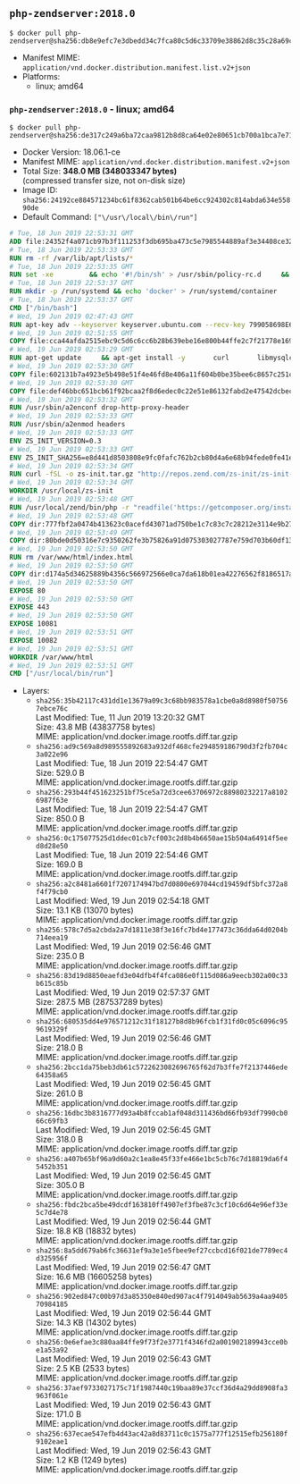 ## `php-zendserver:2018.0`

```console
$ docker pull php-zendserver@sha256:db8e9efc7e3dbedd34c7fca80c5d6c33709e38862d8c35c28a69cdef47765f66
```

-	Manifest MIME: `application/vnd.docker.distribution.manifest.list.v2+json`
-	Platforms:
	-	linux; amd64

### `php-zendserver:2018.0` - linux; amd64

```console
$ docker pull php-zendserver@sha256:de317c249a6ba72caa9812b8d8ca64e02e80651cb700a1bca7e714650bdcca8c
```

-	Docker Version: 18.06.1-ce
-	Manifest MIME: `application/vnd.docker.distribution.manifest.v2+json`
-	Total Size: **348.0 MB (348033347 bytes)**  
	(compressed transfer size, not on-disk size)
-	Image ID: `sha256:24192ce884571234bc61f8362cab501b64be6cc924302c814abda634e55890de`
-	Default Command: `["\/usr\/local\/bin\/run"]`

```dockerfile
# Tue, 18 Jun 2019 22:53:31 GMT
ADD file:24352f4a071cb97b3f111253f3db695ba473c5e7985544889af3e34408ce32ff in / 
# Tue, 18 Jun 2019 22:53:33 GMT
RUN rm -rf /var/lib/apt/lists/*
# Tue, 18 Jun 2019 22:53:35 GMT
RUN set -xe 		&& echo '#!/bin/sh' > /usr/sbin/policy-rc.d 	&& echo 'exit 101' >> /usr/sbin/policy-rc.d 	&& chmod +x /usr/sbin/policy-rc.d 		&& dpkg-divert --local --rename --add /sbin/initctl 	&& cp -a /usr/sbin/policy-rc.d /sbin/initctl 	&& sed -i 's/^exit.*/exit 0/' /sbin/initctl 		&& echo 'force-unsafe-io' > /etc/dpkg/dpkg.cfg.d/docker-apt-speedup 		&& echo 'DPkg::Post-Invoke { "rm -f /var/cache/apt/archives/*.deb /var/cache/apt/archives/partial/*.deb /var/cache/apt/*.bin || true"; };' > /etc/apt/apt.conf.d/docker-clean 	&& echo 'APT::Update::Post-Invoke { "rm -f /var/cache/apt/archives/*.deb /var/cache/apt/archives/partial/*.deb /var/cache/apt/*.bin || true"; };' >> /etc/apt/apt.conf.d/docker-clean 	&& echo 'Dir::Cache::pkgcache ""; Dir::Cache::srcpkgcache "";' >> /etc/apt/apt.conf.d/docker-clean 		&& echo 'Acquire::Languages "none";' > /etc/apt/apt.conf.d/docker-no-languages 		&& echo 'Acquire::GzipIndexes "true"; Acquire::CompressionTypes::Order:: "gz";' > /etc/apt/apt.conf.d/docker-gzip-indexes 		&& echo 'Apt::AutoRemove::SuggestsImportant "false";' > /etc/apt/apt.conf.d/docker-autoremove-suggests
# Tue, 18 Jun 2019 22:53:37 GMT
RUN mkdir -p /run/systemd && echo 'docker' > /run/systemd/container
# Tue, 18 Jun 2019 22:53:37 GMT
CMD ["/bin/bash"]
# Wed, 19 Jun 2019 02:47:43 GMT
RUN apt-key adv --keyserver keyserver.ubuntu.com --recv-key 799058698E65316A2E7A4FF42EAE1437F7D2C623
# Wed, 19 Jun 2019 02:51:55 GMT
COPY file:cca44afda2515ebc9c5d6c6cc6b28b639ebe16e800b44ffe2c7f21778e16975e in /etc/apt/sources.list.d/zend-server.list 
# Wed, 19 Jun 2019 02:53:29 GMT
RUN apt-get update     && apt-get install -y       curl       libmysqlclient20       unzip       git       zend-server-php-7.2=2018.0.3+b24     && rm -rf /var/lib/apt/lists/*     && /usr/local/zend/bin/zendctl.sh stop
# Wed, 19 Jun 2019 02:53:30 GMT
COPY file:602131b7a4923e5b498e51f4e46fd8e406a11f604b0be35bee6c8657c251c625 in /etc/zend.lic 
# Wed, 19 Jun 2019 02:53:30 GMT
COPY file:def46bbc651bcb61f92bcaa2f8d6edec0c22e51e86132fabd2e47542dcbec0bf in /etc/apache2/conf-available 
# Wed, 19 Jun 2019 02:53:32 GMT
RUN /usr/sbin/a2enconf drop-http-proxy-header
# Wed, 19 Jun 2019 02:53:33 GMT
RUN /usr/sbin/a2enmod headers
# Wed, 19 Jun 2019 02:53:33 GMT
ENV ZS_INIT_VERSION=0.3
# Wed, 19 Jun 2019 02:53:33 GMT
ENV ZS_INIT_SHA256=e8d441d8503808e9fc0fafc762b2cb80d4a6e68b94fede0fe41efdeac10800cb
# Wed, 19 Jun 2019 02:53:34 GMT
RUN curl -fSL -o zs-init.tar.gz "http://repos.zend.com/zs-init/zs-init-docker-${ZS_INIT_VERSION}.tar.gz"     && echo "${ZS_INIT_SHA256} *zs-init.tar.gz" | sha256sum -c -     && mkdir /usr/local/zs-init     && tar xzf zs-init.tar.gz --strip-components=1 -C /usr/local/zs-init     && rm zs-init.tar.gz
# Wed, 19 Jun 2019 02:53:34 GMT
WORKDIR /usr/local/zs-init
# Wed, 19 Jun 2019 02:53:48 GMT
RUN /usr/local/zend/bin/php -r "readfile('https://getcomposer.org/installer');" | /usr/local/zend/bin/php     && /usr/local/zend/bin/php composer.phar self-update && /usr/local/zend/bin/php composer.phar update
# Wed, 19 Jun 2019 02:53:48 GMT
COPY dir:777fbf2a0474b413623c0acefd43071ad750be1c7c83c7c28212e3114e9b2709 in /usr/local/bin 
# Wed, 19 Jun 2019 02:53:49 GMT
COPY dir:80bde0d50316e7c9350262fe3b75826a91d075303027787e759d703b60df13d6 in /usr/local/zend/var/plugins/ 
# Wed, 19 Jun 2019 02:53:50 GMT
RUN rm /var/www/html/index.html
# Wed, 19 Jun 2019 02:53:50 GMT
COPY dir:d174a5d34625889b4356c566972566e0ca7da618b01ea42276562f8186517a67 in /var/www/html 
# Wed, 19 Jun 2019 02:53:50 GMT
EXPOSE 80
# Wed, 19 Jun 2019 02:53:50 GMT
EXPOSE 443
# Wed, 19 Jun 2019 02:53:50 GMT
EXPOSE 10081
# Wed, 19 Jun 2019 02:53:51 GMT
EXPOSE 10082
# Wed, 19 Jun 2019 02:53:51 GMT
WORKDIR /var/www/html
# Wed, 19 Jun 2019 02:53:51 GMT
CMD ["/usr/local/bin/run"]
```

-	Layers:
	-	`sha256:35b42117c431dd1e13679a09c3c68bb983578a1cbe0a8d8980f507567ebce76c`  
		Last Modified: Tue, 11 Jun 2019 13:20:32 GMT  
		Size: 43.8 MB (43837758 bytes)  
		MIME: application/vnd.docker.image.rootfs.diff.tar.gzip
	-	`sha256:ad9c569a8d989555892683a932df468cfe294859186790d3f2fb704c3a022e96`  
		Last Modified: Tue, 18 Jun 2019 22:54:47 GMT  
		Size: 529.0 B  
		MIME: application/vnd.docker.image.rootfs.diff.tar.gzip
	-	`sha256:293b44f451623251bf75ce5a72d3cee63706972c88980232217a81026987f63e`  
		Last Modified: Tue, 18 Jun 2019 22:54:47 GMT  
		Size: 850.0 B  
		MIME: application/vnd.docker.image.rootfs.diff.tar.gzip
	-	`sha256:0c175077525d1ddec01cb7cf003c2d8b4b6650ae15b504a64914f5eed8d28e50`  
		Last Modified: Tue, 18 Jun 2019 22:54:46 GMT  
		Size: 169.0 B  
		MIME: application/vnd.docker.image.rootfs.diff.tar.gzip
	-	`sha256:a2c8481a6601f7207174947bd7d0800e697044cd19459df5bfc372a8f4f79cb0`  
		Last Modified: Wed, 19 Jun 2019 02:54:18 GMT  
		Size: 13.1 KB (13070 bytes)  
		MIME: application/vnd.docker.image.rootfs.diff.tar.gzip
	-	`sha256:578c7d5a2cbda2a7d1811e38f3e16fc7bd4e177473c36dda64d0204b714eea19`  
		Last Modified: Wed, 19 Jun 2019 02:56:46 GMT  
		Size: 235.0 B  
		MIME: application/vnd.docker.image.rootfs.diff.tar.gzip
	-	`sha256:83d19d8850eaefd3e04dfb4f4fca086e0f115d086a9eecb302a00c33b615c85b`  
		Last Modified: Wed, 19 Jun 2019 02:57:37 GMT  
		Size: 287.5 MB (287537289 bytes)  
		MIME: application/vnd.docker.image.rootfs.diff.tar.gzip
	-	`sha256:680535dd4e976571212c31f18127b8d8b96fcb1f31fd0c05c6096c959619329f`  
		Last Modified: Wed, 19 Jun 2019 02:56:46 GMT  
		Size: 218.0 B  
		MIME: application/vnd.docker.image.rootfs.diff.tar.gzip
	-	`sha256:2bcc1da75beb3db61c5722623082696765f62d7b3ffe7f2137446ede64358a65`  
		Last Modified: Wed, 19 Jun 2019 02:56:45 GMT  
		Size: 261.0 B  
		MIME: application/vnd.docker.image.rootfs.diff.tar.gzip
	-	`sha256:16dbc3b8316777d93a4b8fccab1af048d311436bd66fb93df7990cb066c69fb3`  
		Last Modified: Wed, 19 Jun 2019 02:56:45 GMT  
		Size: 318.0 B  
		MIME: application/vnd.docker.image.rootfs.diff.tar.gzip
	-	`sha256:a407b65bf96a9d60a2c1ea8e45f33fe466e1bc5cb76c7d18819da6f45452b351`  
		Last Modified: Wed, 19 Jun 2019 02:56:45 GMT  
		Size: 305.0 B  
		MIME: application/vnd.docker.image.rootfs.diff.tar.gzip
	-	`sha256:fbdc2bca5be49dcdf163810ff4907ef3fbe87c3cf10c6d64e96ef33e5c7d4e78`  
		Last Modified: Wed, 19 Jun 2019 02:56:44 GMT  
		Size: 18.8 KB (18832 bytes)  
		MIME: application/vnd.docker.image.rootfs.diff.tar.gzip
	-	`sha256:8a5dd679ab6fc36631ef9a3e1e5fbee9ef27ccbcd16f021de7789ec4d325956f`  
		Last Modified: Wed, 19 Jun 2019 02:56:47 GMT  
		Size: 16.6 MB (16605258 bytes)  
		MIME: application/vnd.docker.image.rootfs.diff.tar.gzip
	-	`sha256:902ed847c00b97d3a85350e840ed907ac4f7914049ab5639a4aa940570984185`  
		Last Modified: Wed, 19 Jun 2019 02:56:44 GMT  
		Size: 14.3 KB (14302 bytes)  
		MIME: application/vnd.docker.image.rootfs.diff.tar.gzip
	-	`sha256:0e6efae3c880aa84ffe9f73f2e3771f4346fd2a001902189943cce0be1a53a92`  
		Last Modified: Wed, 19 Jun 2019 02:56:43 GMT  
		Size: 2.5 KB (2533 bytes)  
		MIME: application/vnd.docker.image.rootfs.diff.tar.gzip
	-	`sha256:37aef9733027175c71f1987440c19baa89e37ccf36d4a29dd8908fa3963f061e`  
		Last Modified: Wed, 19 Jun 2019 02:56:43 GMT  
		Size: 171.0 B  
		MIME: application/vnd.docker.image.rootfs.diff.tar.gzip
	-	`sha256:637ecae547efb4d43ac42a8d83711c0c1575a777f12515efb256180f9102eae1`  
		Last Modified: Wed, 19 Jun 2019 02:56:43 GMT  
		Size: 1.2 KB (1249 bytes)  
		MIME: application/vnd.docker.image.rootfs.diff.tar.gzip

